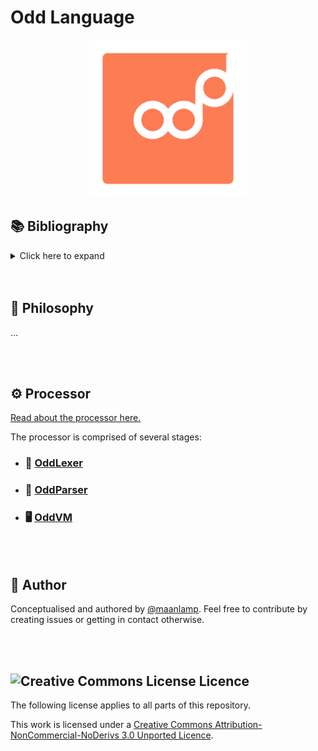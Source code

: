 # Odd Language
<div align="center">
	<img src="./odd.svg" alt="An orange rectangle with rounded edges, with the word 'odd' written on it. The last 'd' is raised above the corpus height of the rest of the word." width="50%">
</div>

## 📚 Bibliography
<details>
	<summary>Click here to expand</summary>

- [Odd Language](#odd-language)
	- [📚 Bibliography](#%f0%9f%93%9a-bibliography)
	- [🧠 Philosophy](#%f0%9f%a7%a0-philosophy)
	- [⚙️ Processor](#%e2%9a%99%ef%b8%8f-processor)
	- [🤸 Author](#%f0%9f%a4%b8-author)
	- [<img alt="Creative Commons License" src="https://i.creativecommons.org/l/by-nc-nd/3.0/80x15.png"/> Licence](#img-alt%22creative-commons-license%22-src%22httpsicreativecommonsorglby-nc-nd3080x15png%22-licence)
</details>

<br/>
<br/>

## 🧠 Philosophy
...

<br/>
<br/>

## ⚙️ Processor
[Read about the processor here.](./Processor/README.md)

The processor is comprised of several stages:
- ### 💬 [OddLexer](./Processor/stages/0-Lexical-analyser/README.md)
- ### 🌲 [OddParser](./Processor/stages/1-Parser/README.md)
- ### 🖥️ [OddVM](./Processor/stages/5-Compiler/README.md)

<br/>
<br/>

## 🤸 Author
Conceptualised and authored by [@maanlamp](https://github.com/maanlamp). Feel free to contribute by creating issues or getting in contact otherwise.

<br/>
<br/>

## <img alt="Creative Commons License" src="https://i.creativecommons.org/l/by-nc-nd/3.0/80x15.png"/> Licence
The following license applies to all parts of this repository.

This work is licensed under a <a rel="license" href="http://creativecommons.org/licenses/by-nc-nd/3.0/">Creative Commons Attribution-NonCommercial-NoDerivs 3.0 Unported Licence</a>.